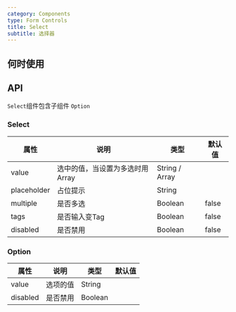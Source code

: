 ```yaml
---
category: Components
type: Form Controls
title: Select
subtitle: 选择器
---
```



## 何时使用


## API
`Select`组件包含子组件 `Option`

### Select

属性 | 说明 | 类型 | 默认值
-----|-----|-----|------
value | 选中的值，当设置为多选时用Array | String / Array | |
placeholder | 占位提示 | String | |
multiple | 是否多选 | Boolean |  false |
tags | 是否输入变Tag | Boolean | false |
disabled | 是否禁用 | Boolean | false |

### Option
属性 | 说明 | 类型 | 默认值
-----|-----|-----|------
value | 选项的值 | String | |
disabled | 是否禁用 | Boolean | |
